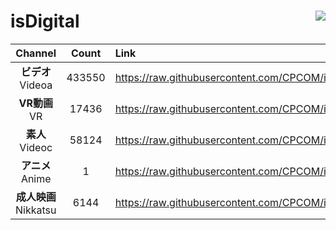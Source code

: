 # isDigital <img align="right" src="https://img.shields.io/github/last-commit/CPCOM/isDigital"/>  
  
| Channel | Count | Link |  
| :-----: | :---: | :--- |  
|**ビデオ**<br />Videoa | 433550 | https://raw.githubusercontent.com/CPCOM/isDigital/main/Videoa.txt |  
|**VR動画**<br />VR | 17436 | https://raw.githubusercontent.com/CPCOM/isDigital/main/VR.txt |  
|**素人**<br />Videoc | 58124 | https://raw.githubusercontent.com/CPCOM/isDigital/main/Videoc.txt |  
|**アニメ**<br />Anime | 1 | https://raw.githubusercontent.com/CPCOM/isDigital/main/Anime.txt |  
|**成人映画**<br />Nikkatsu | 6144 | https://raw.githubusercontent.com/CPCOM/isDigital/main/Nikkatsu.txt |  